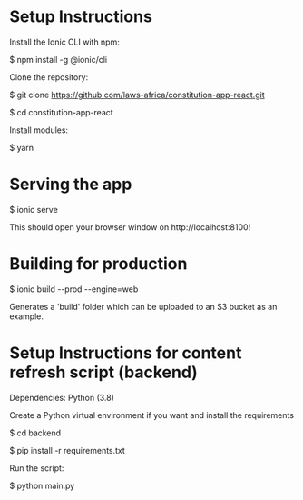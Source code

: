 # Setup Instructions

Install the Ionic CLI with npm:

$ npm install -g @ionic/cli

Clone the repository:

$ git clone https://github.com/laws-africa/constitution-app-react.git

$ cd constitution-app-react

Install modules:

$ yarn

# Serving the app

$ ionic serve

This should open your browser window on http://localhost:8100!

# Building for production

$ ionic build --prod --engine=web

Generates a 'build' folder which can be uploaded to an S3 bucket as an example.


# Setup Instructions for content refresh script (backend)

Dependencies:
    Python (3.8)

Create a Python virtual environment if you want and install the requirements

$ cd backend

$ pip install -r requirements.txt 

Run the script:

$ python main.py
